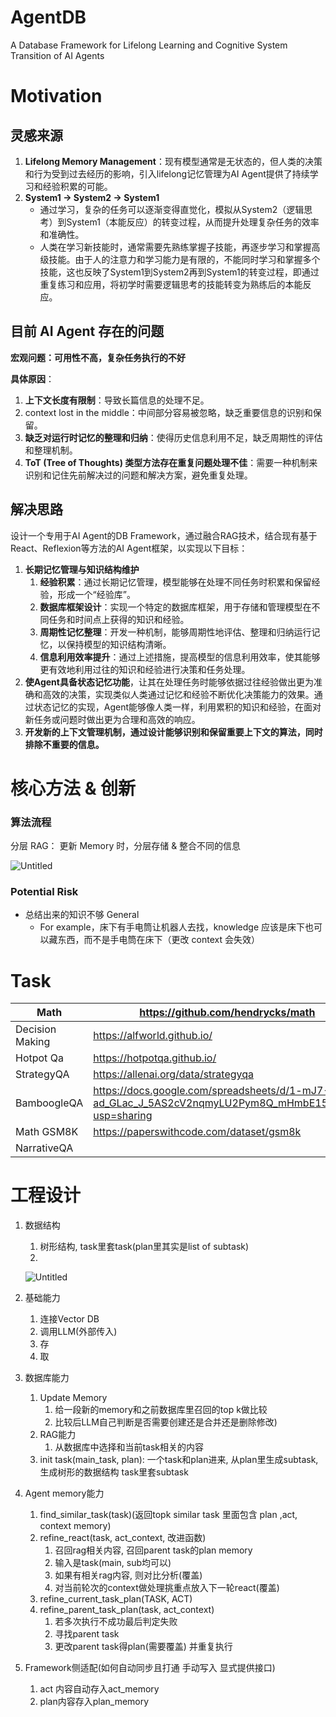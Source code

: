 # AgentDB
A Database Framework for Lifelong Learning and Cognitive System Transition of AI Agents
# Motivation

## 灵感来源

1. **Lifelong Memory Management**：现有模型通常是无状态的，但人类的决策和行为受到过去经历的影响，引入lifelong记忆管理为AI Agent提供了持续学习和经验积累的可能。
2. **System1 → System2 → System1**
    - 通过学习，复杂的任务可以逐渐变得直觉化，模拟从System2（逻辑思考）到System1（本能反应）的转变过程，从而提升处理复杂任务的效率和准确性。
    - 人类在学习新技能时，通常需要先熟练掌握子技能，再逐步学习和掌握高级技能。由于人的注意力和学习能力是有限的，不能同时学习和掌握多个技能，这也反映了System1到System2再到System1的转变过程，即通过重复练习和应用，将初学时需要逻辑思考的技能转变为熟练后的本能反应。

## 目前 AI Agent 存在的问题

**宏观问题：可用性不高，复杂任务执行的不好**

**具体原因**：

1. **上下文长度有限制**：导致长篇信息的处理不足。
2. context lost in the middle：中间部分容易被忽略，缺乏重要信息的识别和保留。
3. **缺乏对运行时记忆的整理和归纳**：使得历史信息利用不足，缺乏周期性的评估和整理机制。
4. **ToT (Tree of Thoughts) 类型方法存在重复问题处理不佳**：需要一种机制来识别和记住先前解决过的问题和解决方案，避免重复处理。

## 解决思路

设计一个专用于AI Agent的DB Framework，通过融合RAG技术，结合现有基于React、Reflexion等方法的AI Agent框架，以实现以下目标：

1. **长期记忆管理与知识结构维护**
    1. **经验积累**：通过长期记忆管理，模型能够在处理不同任务时积累和保留经验，形成一个“经验库”。
    2. **数据库框架设计**：实现一个特定的数据库框架，用于存储和管理模型在不同任务和时间点上获得的知识和经验。
    3. **周期性记忆整理**：开发一种机制，能够周期性地评估、整理和归纳运行记忆，以保持模型的知识结构清晰。
    4. **信息利用效率提升**：通过上述措施，提高模型的信息利用效率，使其能够更有效地利用过往的知识和经验进行决策和任务处理。
2. **使Agent具备状态记忆功能**，让其在处理任务时能够依据过往经验做出更为准确和高效的决策，实现类似人类通过记忆和经验不断优化决策能力的效果。通过状态记忆的实现，Agent能够像人类一样，利用累积的知识和经验，在面对新任务或问题时做出更为合理和高效的响应。
3. **开发新的上下文管理机制，通过设计能够识别和保留重要上下文的算法，同时排除不重要的信息。**

# 核心方法 & 创新

### 算法流程

分层 RAG： 更新 Memory 时，分层存储 & 整合不同的信息

![Untitled](https://prod-files-secure.s3.us-west-2.amazonaws.com/674bb51f-71c8-4684-b941-0f6f75174bad/d80796e1-402f-4f4f-bd0b-5bb3dbb71c73/Untitled.png)

### Potential Risk

- 总结出来的知识不够 General
    - For example，床下有手电筒让机器人去找，knowledge 应该是床下也可以藏东西，而不是手电筒在床下（更改 context 会失效）

# Task

| Math | https://github.com/hendrycks/math |
| --- | --- |
| Decision Making | https://alfworld.github.io/ |
| Hotpot Qa | https://hotpotqa.github.io/ |
| StrategyQA | https://allenai.org/data/strategyqa |
| BamboogleQA | https://docs.google.com/spreadsheets/d/1-mJ7-ad_GLac_J_5AS2cV2nqmyLU2Pym8Q_mHmbE15A/edit?usp=sharing |
| Math GSM8K | https://paperswithcode.com/dataset/gsm8k |
| NarrativeQA |  |

# 工程设计

1. 数据结构
    1. 树形结构, task里套task(plan里其实是list of subtask)
    2. 
    
    ![Untitled](https://prod-files-secure.s3.us-west-2.amazonaws.com/674bb51f-71c8-4684-b941-0f6f75174bad/59bc4700-03d2-4525-9911-7a120244d160/Untitled.png)
    
2. 基础能力
    1. 连接Vector DB
    2. 调用LLM(外部传入)
    3. 存
    4. 取
3. 数据库能力
    1. Update Memory
        1. 给一段新的memory和之前数据库里召回的top k做比较
        2. 比较后LLM自己判断是否需要创建还是合并还是删除修改)
    2. RAG能力
        1. 从数据库中选择和当前task相关的内容
    3. init task(main_task, plan): 一个task和plan进来, 从plan里生成subtask, 生成树形的数据结构 task里套subtask
4. Agent memory能力
    1. find_similar_task(task)(返回topk similar task 里面包含 plan ,act, context memory)
    2. refine_react(task, act_context, 改进函数)
        1. 召回rag相关内容, 召回parent task的plan memory
        2. 输入是task(main, sub均可以)
        3. 如果有相关rag内容, 则对比分析(覆盖)
        4. 对当前轮次的context做处理挑重点放入下一轮react(覆盖)
    3. refine_current_task_plan(TASK, ACT)
    4. refine_parent_task_plan(task, act_context)
        1. 若多次执行不成功最后判定失败
        2. 寻找parent task
        3. 更改parent task得plan(需要覆盖) 并重复执行
5. Framework侧适配(如何自动同步且打通  手动写入 显式提供接口)
    1. act 内容自动存入act_memory
    2. plan内容存入plan_memory
